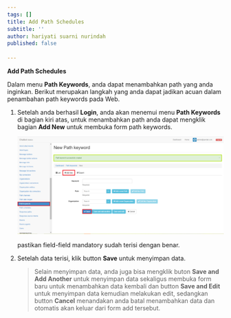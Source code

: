 ```yaml
---
tags: []
title: Add Path Schedules
subtitle: ''
author: hariyati suarni nurindah
published: false

---
```

**Add Path Schedules**

Dalam menu **Path Keywords**, anda dapat menambahkan path yang anda inginkan. Berikut merupakan langkah yang anda dapat jadikan acuan dalam penambahan path keywords pada Web.

1. Setelah anda berhasil **Login**, anda akan menemui menu **Path Keywords** di bagian kiri atas, untuk menambahkan path anda dapat mengklik bagian **Add New** untuk membuka form path keywords.

   ![](/uploads/pathkeywords5.PNG)

   pastikan field-field mandatory sudah terisi dengan benar.
2. Setelah data terisi, klik button **Save** untuk menyimpan data.

   > Selain menyimpan data, anda juga bisa mengklik buton **Save and Add Another** untuk menyimpan data sekaligus membuka form baru untuk menambahkan data kembali dan button **Save and Edit** untuk menyimpan data kemudian melakukan edit, sedangkan button **Cancel** menandakan anda batal menambahkan data dan otomatis akan keluar dari form add tersebut.